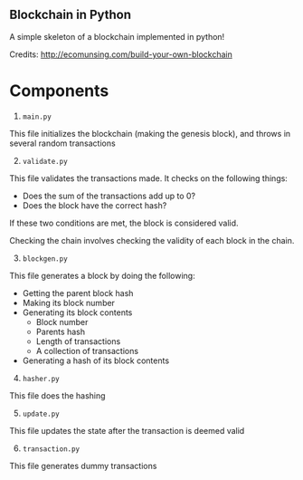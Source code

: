 Blockchain in Python
---

A simple skeleton of a blockchain implemented in python!

Credits: http://ecomunsing.com/build-your-own-blockchain

# Components

1. `main.py`

This file initializes the blockchain (making the genesis block), and throws in several random transactions

2. `validate.py`

This file validates the transactions made. It checks on the following things:
* Does the sum of the transactions add up to 0?
* Does the block have the correct hash?

If these two conditions are met, the block is considered valid.

Checking the chain involves checking the validity of each block in the chain.

3. `blockgen.py`

This file generates a block by doing the following:
* Getting the parent block hash
* Making its block number
* Generating its block contents
   * Block number
   * Parents hash
   * Length of transactions
   * A collection of transactions
* Generating a hash of its block contents

4. `hasher.py`

This file does the hashing

5. `update.py`

This file updates the state after the transaction is deemed valid

6. `transaction.py`

This file generates dummy transactions
